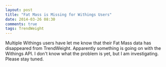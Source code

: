 ```yaml
---
layout: post
title: "Fat Mass is Missing for Withings Users"
date: 2014-03-26 08:30
comments: true
tags: TrendWeight
---
```


Multiple Withings users have let me know that their Fat Mass data has disappeared from TrendWeight.  Apparently something is going on with the Withings API.  I don't know what the problem is yet, but I am investigating.  Please stay tuned.